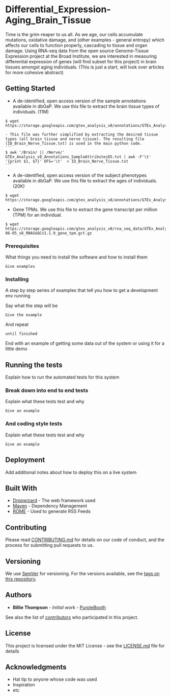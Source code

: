 # Differential_Expression-Aging_Brain_Tissue
Time is the grim-reaper to us all. As we age, our cells accumulate mutations, oxidative damage, and (other examples - general entropy) which  affects our cells to function properly, cascading to tissue and organ damage. Using RNA-seq data from the open source Genome-Tissue Expression project at the Broad Institute, we are interested in measuring differential expression of genes (will find subset for this project) in brain tissues amongst aging individuals.
(This is just a start, will look over articles for more cohesive abstract)
## Getting Started

- A de-identified, open access version of the sample annotations available in dbGaP. We use this file to extract the brain tissue types of individuals. (11M)
```
$ wget https://storage.googleapis.com/gtex_analysis_v8/annotations/GTEx_Analysis_v8_Annotations_SampleAttributesDS.txt
```
    - This file was further simplified by extracting the desired tissue types (all brain tissue and nerve tissue). The resulting file (ID_Brain_Nerve_Tissue.txt) is used in the main python code. 
    ```
    $ awk '/Brain/ || /Nerve/' GTEx_Analysis_v8_Annotations_SampleAttributesDS.txt | awk -F'\t' '{print $1, $7}' OFS='\t'  > ID_Brain_Nerve_Tissue.txt
    ```

- A de-identified, open access version of the subject phenotypes available in dbGaP. We use this file to extract the ages of individuals. (20K)
```
$ wget https://storage.googleapis.com/gtex_analysis_v8/annotations/GTEx_Analysis_v8_Annotations_SubjectPhenotypesDS.txt
```

- Gene TPMs. We use this file to extract the gene transcript per million (TPM) for an individual.
```
$ wget https://storage.googleapis.com/gtex_analysis_v8/rna_seq_data/GTEx_Analysis_2017-06-05_v8_RNASeQCv1.1.9_gene_tpm.gct.gz
```

### Prerequisites

What things you need to install the software and how to install them

```
Give examples
```

### Installing

A step by step series of examples that tell you how to get a development env running

Say what the step will be

```
Give the example
```

And repeat

```
until finished
```

End with an example of getting some data out of the system or using it for a little demo

## Running the tests

Explain how to run the automated tests for this system

### Break down into end to end tests

Explain what these tests test and why

```
Give an example
```

### And coding style tests

Explain what these tests test and why

```
Give an example
```

## Deployment

Add additional notes about how to deploy this on a live system

## Built With

* [Dropwizard](http://www.dropwizard.io/1.0.2/docs/) - The web framework used
* [Maven](https://maven.apache.org/) - Dependency Management
* [ROME](https://rometools.github.io/rome/) - Used to generate RSS Feeds

## Contributing

Please read [CONTRIBUTING.md](https://gist.github.com/PurpleBooth/b24679402957c63ec426) for details on our code of conduct, and the process for submitting pull requests to us.

## Versioning

We use [SemVer](http://semver.org/) for versioning. For the versions available, see the [tags on this repository](https://github.com/your/project/tags).

## Authors

* **Billie Thompson** - *Initial work* - [PurpleBooth](https://github.com/PurpleBooth)

See also the list of [contributors](https://github.com/your/project/contributors) who participated in this project.

## License

This project is licensed under the MIT License - see the [LICENSE.md](LICENSE.md) file for details

## Acknowledgments

* Hat tip to anyone whose code was used
* Inspiration
* etc
